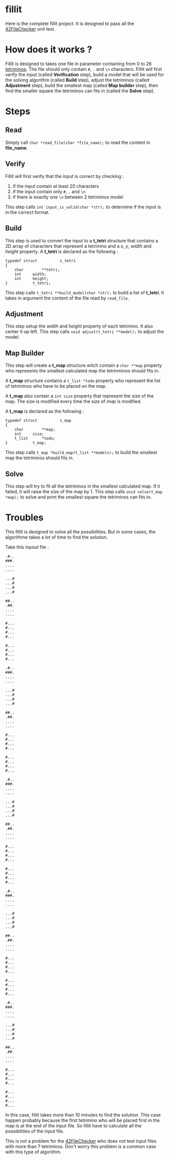 # fillit
Here is the complete fillit project. It is designed to pass all the [42FileChecker](https://github.com/jgigault/42FileChecker) unit test.

# How does it works ?
Fillit is designed to takes one file in parameter containing from 0 to 26 [tetriminos](https://fr.wikipedia.org/wiki/Tétromino). The file should only contain `#`, `.` and `\n` characters.
Fillit will first verify the input (called **Verification** step), build a model that will be used for the solving algorithm (called **Build** step), adjust the tetriminos (called **Adjustment** step), build the smallest map (called **Map builder** step), then find the smaller square the tetriminos can fits in (called the **Solve** step).

# Steps
## Read
Simply call `char *read_file(char *file_name);` to read the content in **file_name**.

## Verify
Fillit will first verify that the input is correct by checking :

 1. if the input contain at least 20 characters
 2. if the input contain only `#`, `.` and `\n`
 3. if there is exactly one `\n` between 2 tetriminos model

This step calls `int input_is_valid(char *str);` to determine if the input is in the correct format.

## Build
This step is used to convert the input to a **t_tetri** structure that contains a 2D array of characters that represent a tetrimino and a *x*, *y*, *width* and *height* property.
A **t_tetri** is declared as the following :

    typedef struct	        s_tetri
    {
    	char		**tetri;
    	int		width;
    	int		height;
    }			t_tetri;

This step calls `t_tetri **build_model(char *str);` to build a list of **t_tetri**. It takes in argument the content of the file read by `read_file`.

## Adjustment
This step setup the *width* and *height* property of each tetrimino. It also center it up left.
This step calls `void adjust(t_tetri **model);` to adjust the model.

## Map Builder
This step will create a **t_map** structure witch contain a `char **map` property who represents the smallest calculated map the tetrinminos should fits in.

A **t_map** structure contains a `t_list *todo` property who represent the list of tetriminos who have to be placed on the map.

A **t_map** also contain a `int size` property that represent the size of the map. The size is modified every time the size of *map* is modified.

A **t_map** is declared as the following :

    typedef struct	        s_map
    {
    	char		**map;
    	int		size;
    	t_list		*todo;
    }			t_map;

This step calls `t_map *build_map(t_list **models);` to build the smallest map the tetriminos should fits in.

## Solve
This step will try to fit all the tetriminos in the smallest calculated map. If it failed, it will raise the size of the map by 1.
This step calls `void solve(t_map *map);` to solve and print the smallest square the tetriminos can fits in.

# Troubles
This fillit is designed to solve all the possibilities. But in some cases, the algorithme takes a lot of time to find the solution.

Take this inpout file :

    .#..
    ###.
    ....
    ....
    
    ...#
    ...#
    ...#
    ...#
    
    ##..
    .##.
    ....
    ....
    
    #...
    #...
    #...
    #...
    
    #...
    #...
    #...
    #...
    
    .#..
    ###.
    ....
    ....
    
    ...#
    ...#
    ...#
    ...#
    
    ##..
    .##.
    ....
    ....
    
    #...
    #...
    #...
    #...
    
    #...
    #...
    #...
    #...
    
    .#..
    ###.
    ....
    ....
    
    ...#
    ...#
    ...#
    ...#
    
    ##..
    .##.
    ....
    ....
    
    #...
    #...
    #...
    #...
    
    #...
    #...
    #...
    #...
    
    .#..
    ###.
    ....
    ....
    
    ...#
    ...#
    ...#
    ...#
    
    ##..
    .##.
    ....
    ....
    
    #...
    #...
    #...
    #...
    
    #...
    #...
    #...
    #...
    
    .#..
    ###.
    ....
    ....
    
    ...#
    ...#
    ...#
    ...#
    
    ##..
    .##.
    ....
    ....
    
    #...
    #...
    #...
    #...
    
    #...
    #...
    #...
    #...

In this case, fillit takes more than 10 minutes to find the solution. This case happen probably because the first tetrimino who will be placed first in the map is at the end of the input file. So fillit have to calculate all the possibilities of the input file.

This is not a problem for the [42FileChecker](https://github.com/jgigault/42FileChecker) who does not test input files with more than 7 tetriminos. Don't worry this problem is a common case with this type of algorithm.
